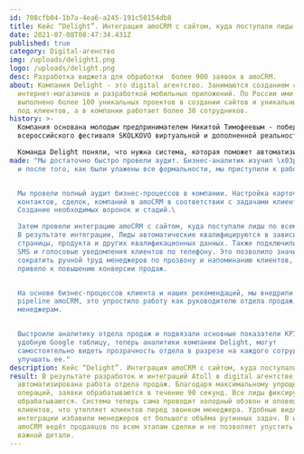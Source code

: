 ```yaml
---
id: 708cfb04-1b7a-4ea6-a245-191c50154db8
title: Кейс “Delight”. Интеграция amoCRM с сайтом, куда поступали лиды по всему миру.
date: 2021-07-08T08:47:34.431Z
published: true
category: Digital-агенство
img: /uploads/delight1.png
logo: /uploads/delight.png
desc: Разработка виджета для обработки  более 900 заявок в amoCRM.
about: Компания Delight - это digital агентство. Занимаются созданием сайтов,
  интернет-магазинов и разработкой мобильных приложений. По России ими было
  выполнено более 100 уникальных проектов в создании сайтов и уникальных решений
  под клиентов, а в компании работает более 30 сотрудников.
history: >-
  Компания основана молодым предпринимателем Никитой Тимофеевым - победителем
  всероссийского фестиваля SKOLKOVO виртуальной и дополненной реальности.

  Команда Delight поняли, что нужна система, которая поможет автоматизировать работу компании на конкурентный уровень. На тот момент amoCRM уже была внедрена, но это была просто клиентская база без сторонних интеграций. Для компании было важно быстро принимать заявки и фиксировать все в одном месте. По рекомендации компания обратилась в Atoll.
made: "Мы достаточно быстро провели аудит. Бизнес-аналитик изучил \x03результаты
  и после того, как были улажены все формальности, мы приступили к работе.


  Мы провели полный аудит бизнес-процессов в компании. Настройка карточек
  контактов, сделок, компаний в amoCRM в соответствии с задачами клиента.
  Создание необходимых воронок и стадий.\ 

  Затем провели интеграцию amoCRM с сайтом, куда поступали лиды по всему миру.
  В результате интеграции, Лиды автоматические квалифицируются в зависимости от
  страницы, продукта и других квалификационных данных. Также подключили виджеты
  SMS и голосовые уведомления клиентов по телефону. Это позволило значительно
  сократить ручной труд менеджеров по прозвону и напоминанию клиентов, что
  привело к повышению конверсии продаж.


  На основе бизнес-процессов клиента и наших рекомендаций, мы внедрили digital
  pipeline amoCRM, это упростило работу как руководителю отдела продаж, так и
  менеджерам.


  Выстроили аналитику отдела продаж и подвязали основные показатели KPI в
  удобную Google таблицу, теперь аналитики компании Delight, могут
  самостоятельно видеть прозрачность отдела в разрезе на каждого сотрудника и
  улучшать ее."
description: Кейс “Delight”. Интеграция amoCRM с сайтом, куда поступали лиды по всему миру.
result: В результате разработок и интеграций Atoll в digital агентстве полностью
  автоматизирована работа отдела продаж. Благодаря максимальному упрощению всех
  операций, заявки обрабатываются в течение 90 секунд. Все лиды фиксируются и
  обрабатываются. Система теперь сама проводит холодный обзвон и оповещение
  клиентов, что утепляет клиентов перед звонком менеджера. Удобные виджеты и
  интеграции избавили менеджеров от большого объёма рутинных задач. В итоге
  amoCRM ведёт продавцов по всем этапам сделки и не позволяет упустить ни одной
  важной детали.
---
```


